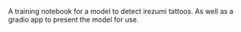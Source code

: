 A training notebook for a model to detect irezumi tattoos. As well as a gradio app to present the model for use.
